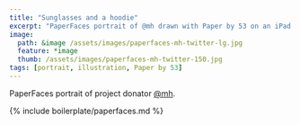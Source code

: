 ```yaml
---
title: "Sunglasses and a hoodie"
excerpt: "PaperFaces portrait of @mh drawn with Paper by 53 on an iPad."
image: 
  path: &image /assets/images/paperfaces-mh-twitter-lg.jpg 
  feature: *image
  thumb: /assets/images/paperfaces-mh-twitter-150.jpg
tags: [portrait, illustration, Paper by 53]
---
```


PaperFaces portrait of project donator [@mh](http://twitter.com/mh).

{% include boilerplate/paperfaces.md %}